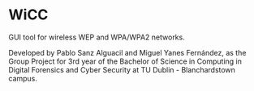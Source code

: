 # WiCC

GUI tool for wireless WEP and WPA/WPA2 networks.

Developed by Pablo Sanz Alguacil and Miguel Yanes Fernández, as the Group Project for 3rd year of the Bachelor of Science in Computing in Digital Forensics and Cyber Security at TU Dublin - Blanchardstown campus.
